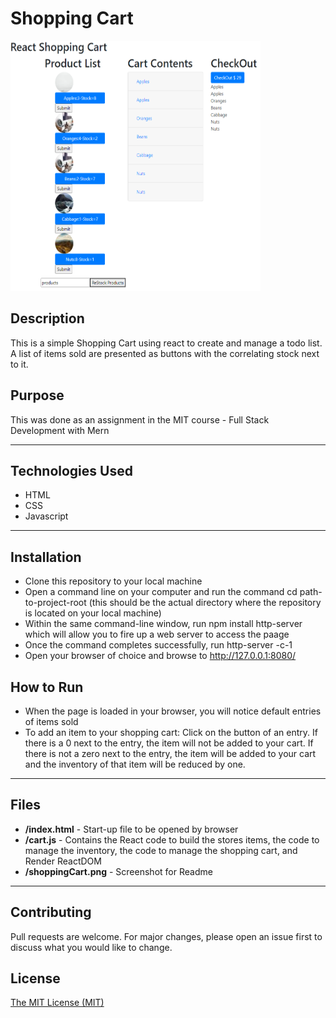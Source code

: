 # Shopping Cart
<img src="./shoppingCart.PNG" height="400px" width="400px"/>

## Description 
This is a simple Shopping Cart using react to create and manage a todo list. A list of items sold are presented as buttons with the correlating stock next to it.

## Purpose 
This was done as an assignment in the MIT course - Full Stack Development with Mern

---------

## Technologies Used 
- HTML
- CSS
- Javascript

---------

## Installation 
- Clone this repository to your local machine
- Open a command line on your computer and run the command cd path-to-project-root (this should be the actual directory where the repository is located on your local machine)
- Within the same command-line window, run npm install http-server which will allow you to fire up a web server to access the paage
- Once the command completes successfully, run http-server -c-1
- Open your browser of choice and browse to http://127.0.0.1:8080/

## How to Run 
- When the page is loaded in your browser, you will notice default entries of items sold
- To add an item to your shopping cart: Click on the button of an entry. If there is a 0 next to the entry, the item will not be added to your cart. If there is not a zero next to the entry, the item will be added to your cart and the inventory of that item will be reduced by one.

---------

## Files 
- **/index.html** - Start-up file to be opened by browser
- **/cart.js** - Contains the React code to build the stores items, the code to manage the inventory, the code to manage the shopping cart, and Render ReactDOM
- **/shoppingCart.png** - Screenshot for Readme

---------

## Contributing 
Pull requests are welcome. For major changes, please open an issue first to discuss what you would like to change.

## License
[The MIT License (MIT)](https://github.com/slumpbuster/Formik/blob/main/LICENSE)

